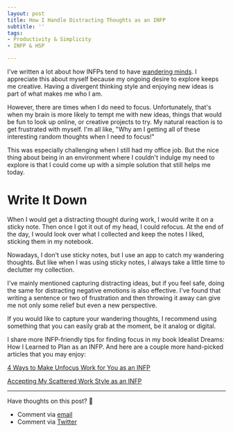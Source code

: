 ```yaml
---
layout: post
title: How I Handle Distracting Thoughts as an INFP
subtitle: ''
tags:
- Productivity & Simplicity
- INFP & HSP

---
```

I've written a lot about how INFPs tend to have [wandering minds](https://arcadiapage.com/2020-11-19-4-ways-to-make-unfocus-work-for-you-as-an-infp/). I appreciate this about myself because my ongoing desire to explore keeps me creative. Having a divergent thinking style and enjoying new ideas is part of what makes me who I am.

However, there are times when I do need to focus. Unfortunately, that's when my brain is more likely to tempt me with new ideas, things that would be fun to look up online, or creative projects to try. My natural reaction is to get frustrated with myself. I'm all like, "Why am I getting all of these interesting random thoughts when I need to focus!"

This was especially challenging when I still had my office job. But the nice thing about being in an environment where I couldn't indulge my need to explore is that I could come up with a simple solution that still helps me today.

# Write It Down

When I would get a distracting thought during work, I would write it on a sticky note. Then once I got it out of my head, I could refocus. At the end of the day, I would look over what I collected and keep the notes I liked, sticking them in my notebook.

Nowadays, I don't use sticky notes, but I use an app to catch my wandering thoughts. But like when I was using sticky notes, I always take a little time to declutter my collection.

I've mainly mentioned capturing distracting ideas, but if you feel safe, doing the same for distracting negative emotions is also effective. I've found that writing a sentence or two of frustration and then throwing it away can give me not only some relief but even a new perspective.

If you would like to capture your wandering thoughts, I recommend using something that you can easily grab at the moment, be it analog or digital.

I share more INFP-friendly tips for finding focus in my book Idealist Dreams: How I Learned to Plan as an INFP.  And here are a couple more hand-picked articles that you may enjoy: 

[4 Ways to Make Unfocus Work for You as an INFP](https://arcadiapage.com/2020-11-19-4-ways-to-make-unfocus-work-for-you-as-an-infp/)

[Accepting My Scattered Work Style as an INFP](https://arcadiapage.com/2018/09/accepting-my-scattered-work-style-as.html)

***

Have thoughts on this post? 🤔

* Comment via [email](https://arcadiapage.com/talk/)
* Comment via [Twitter]()